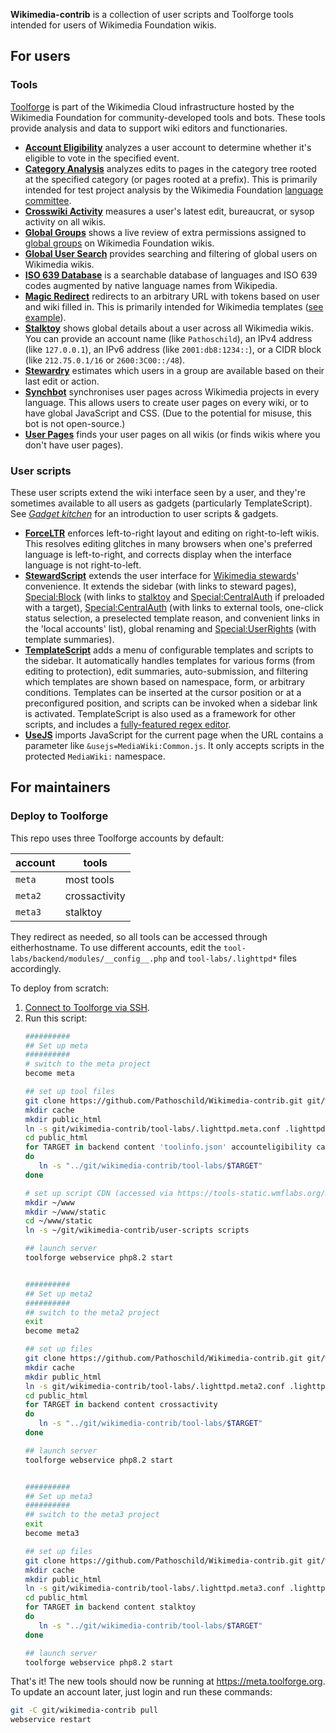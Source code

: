 **Wikimedia-contrib** is a collection of user scripts and Toolforge tools intended for users of Wikimedia Foundation wikis.

## For users
### Tools

[Toolforge](https://toolforge.org/) is part of the Wikimedia Cloud infrastructure hosted by the Wikimedia Foundation for community-developed tools and bots. These tools provide analysis and data to support wiki editors and functionaries.

* **[Account Eligibility](https://meta.toolforge.org/accounteligibility/)** analyzes a user account to determine whether it's eligible to vote in the specified event.
* **[Category Analysis](https://meta.toolforge.org/catanalysis/)** analyzes edits to pages in the category tree rooted at the specified category (or pages rooted at a prefix). This is primarily intended for test project analysis by the Wikimedia Foundation [language committee](https://meta.wikimedia.org/wiki/Language_committee).
* **[Crosswiki Activity](https://meta.toolforge.org/crossactivity/)** measures a user's latest edit, bureaucrat, or sysop activity on all wikis.
* **[Global Groups](https://meta.toolforge.org/globalgroups/)** shows a live review of extra permissions assigned to [global groups](https://meta.wikimedia.org/wiki/Steward_handbook#Globally_and_wiki_sets) on Wikimedia Foundation wikis.
* **[Global User Search](https://meta.toolforge.org/gusersearch/)** provides searching and filtering of global users on Wikimedia wikis.
* **[ISO 639 Database](https://meta.toolforge.org/iso639db/)** is a searchable database of languages and ISO 639 codes augmented by native language names from Wikipedia.
* **[Magic Redirect](https://meta.toolforge.org/magicredirect/)** redirects to an arbitrary URL with tokens based on user and wiki filled in. This is primarily intended for Wikimedia templates ([see example](https://meta.toolforge.org/magicredirect/?url=//{wiki.domain}/wiki/Special:UserRights/{user.name}@{wiki.name}&wiki=metawiki&user=Pathoschild)).
* **[Stalktoy](https://meta.toolforge.org/stalktoy/)** shows global details about a user across all Wikimedia wikis. You can provide an account name (like `Pathoschild`), an IPv4 address (like `127.0.0.1`), an IPv6 address (like `2001:db8:1234::`), or a CIDR block (like `212.75.0.1/16` or `2600:3C00::/48`).
* **[Stewardry](https://meta.toolforge.org/stewardry/)** estimates which users in a group are available based on their last edit or action.
* **[Synchbot](https://meta.wikimedia.org/wiki/Synchbot)** synchronises user pages across Wikimedia projects in every language. This allows users to create user pages on every wiki, or to have global JavaScript and CSS. (Due to the potential for misuse, this bot is not open-source.)
* **[User Pages](https://meta.toolforge.org/userpages/)** finds your user pages on all wikis (or finds wikis where you don't have user pages).

### User scripts

These user scripts extend the wiki interface seen by a user, and they're sometimes available to all users as gadgets (particularly TemplateScript). See _[Gadget kitchen](https://www.mediawiki.org/wiki/Gadget_kitchen)_ for an introduction to user scripts & gadgets.

* **[ForceLTR](https://meta.wikimedia.org/wiki/Force_ltr)** enforces left-to-right layout and editing on right-to-left wikis. This resolves editing glitches in many browsers when one's preferred language is left-to-right, and corrects display when the interface language is not right-to-left.
* **[StewardScript](https://meta.wikimedia.org/wiki/StewardScript)** extends the user interface for [Wikimedia stewards](https://meta.wikimedia.org/wiki/Stewards)' convenience. It extends the sidebar (with links to steward pages), [Special:Block](https://meta.wikimedia.org/wiki/Special:Block) (with links to [stalktoy](https://toolserver.org/~pathoschild/stalktoy/) and [Special:CentralAuth](https://meta.wikimedia.org/wiki/Special:CentralAuth) if preloaded with a target), [Special:CentralAuth](https://meta.wikimedia.org/wiki/Special:CentralAuth) (with links to external tools, one-click status selection, a preselected template reason, and convenient links in the 'local accounts' list), global renaming and [Special:UserRights](https://meta.wikimedia.org/wiki/Special:UserRights) (with template summaries).
* **[TemplateScript](https://meta.wikimedia.org/wiki/TemplateScript)** adds a menu of configurable templates and scripts to the sidebar. It automatically handles templates for various forms (from editing to protection), edit summaries, auto-submission, and filtering which templates are shown based on namespace, form, or arbitrary conditions. Templates can be inserted at the cursor position or at a preconfigured position, and scripts can be invoked when a sidebar link is activated. TemplateScript is also used as a framework for other scripts, and includes a [fully-featured regex editor](https://meta.wikimedia.org/wiki/User:Pathoschild/Scripts/TemplateScript#Regex_editor).
* **[UseJS](https://meta.wikimedia.org/wiki/UseJS)** imports JavaScript for the current page when the URL contains a parameter like `&usejs=MediaWiki:Common.js`. It only accepts scripts in the protected `MediaWiki:` namespace.

## For maintainers
### Deploy to Toolforge
This repo uses three Toolforge accounts by default:

account | tools
------- | -----
`meta`  | most tools
`meta2` | crossactivity
`meta3` | stalktoy

They redirect as needed, so all tools can be accessed through eitherhostname. To use different
accounts, edit the `tool-labs/backend/modules/__config__.php` and `tool-labs/.lighttpd*` files
accordingly.

To deploy from scratch:

1. [Connect to Toolforge via SSH](https://wikitech.wikimedia.org/wiki/Portal:Toolforge/Tool_Accounts).
2. Run this script:
   ```sh
   ##########
   ## Set up meta
   ##########
   # switch to the meta project
   become meta

   ## set up tool files
   git clone https://github.com/Pathoschild/Wikimedia-contrib.git git/wikimedia-contrib
   mkdir cache
   mkdir public_html
   ln -s git/wikimedia-contrib/tool-labs/.lighttpd.meta.conf .lighttpd.conf
   cd public_html
   for TARGET in backend content 'toolinfo.json' accounteligibility catanalysis globalgroups gusersearch iso639db magicredirect pgkbot regextoy stewardry userpages
   do
      ln -s "../git/wikimedia-contrib/tool-labs/$TARGET"
   done

   # set up script CDN (accessed via https://tools-static.wmflabs.org/meta/scripts/*.js).
   mkdir ~/www
   mkdir ~/www/static
   cd ~/www/static
   ln -s ~/git/wikimedia-contrib/user-scripts scripts

   ## launch server
   toolforge webservice php8.2 start


   ##########
   ## Set up meta2
   ##########
   ## switch to the meta2 project
   exit
   become meta2

   ## set up files
   git clone https://github.com/Pathoschild/Wikimedia-contrib.git git/wikimedia-contrib
   mkdir cache
   mkdir public_html
   ln -s git/wikimedia-contrib/tool-labs/.lighttpd.meta2.conf .lighttpd.conf
   cd public_html
   for TARGET in backend content crossactivity
   do
      ln -s "../git/wikimedia-contrib/tool-labs/$TARGET"
   done

   ## launch server
   toolforge webservice php8.2 start


   ##########
   ## Set up meta3
   ##########
   ## switch to the meta3 project
   exit
   become meta3

   ## set up files
   git clone https://github.com/Pathoschild/Wikimedia-contrib.git git/wikimedia-contrib
   mkdir cache
   mkdir public_html
   ln -s git/wikimedia-contrib/tool-labs/.lighttpd.meta3.conf .lighttpd.conf
   cd public_html
   for TARGET in backend content stalktoy
   do
      ln -s "../git/wikimedia-contrib/tool-labs/$TARGET"
   done

   ## launch server
   toolforge webservice php8.2 start
   ```

That's it! The new tools should now be running at https://meta.toolforge.org. To update an account
later, just login and run these commands:

```sh
git -C git/wikimedia-contrib pull
webservice restart
```
